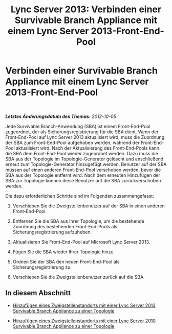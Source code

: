 ﻿---
title: 'Lync Server 2013: Verbinden einer Survivable Branch Appliance mit einem Lync Server 2013-Front-End-Pool'
TOCTitle: Verbinden einer Survivable Branch Appliance mit einem Lync Server 2013-Front-End-Pool
ms:assetid: 3c7ca33f-5295-4d82-9152-41d8bc6f35cf
ms:mtpsurl: https://technet.microsoft.com/de-de/library/JJ688026(v=OCS.15)
ms:contentKeyID: 49890711
ms.date: 05/19/2016
mtps_version: v=OCS.15
ms.translationtype: HT
---

# Verbinden einer Survivable Branch Appliance mit einem Lync Server 2013-Front-End-Pool

 

_**Letztes Änderungsdatum des Themas:** 2012-10-05_

Jede Survivable Branch-Anwendung (SBA) ist einem Front-End-Pool zugeordnet, der als Sicherungsregistrierung für die SBA dient. Wenn der Front-End-Pool auf Lync Server 2013 aktualisiert wird, muss die Zuordnung der SBA zum Front-End-Pool aufgehoben werden, während der Front-End-Pool aktualisiert wird. Nach der Aktualisierung des Front-End-Pools kann die SBA dem Front-End-Pool wieder zugeordnet werden. Dazu muss die SBA aus der Topologie im Topologie-Generator gelöscht und anschließend erneut zum Topologie-Generator hinzugefügt werden. Benutzer auf der SBA müssen auf einen anderen Front-End-Pool verschoben werden, bevor die SBA aus der Topologie entfernt wird. Nach dem erneuten Hinzufügen der SBA zur Topologie können diese Benutzer auf die SBA zurückverschoben werden.

Die dazu erforderlichen Schritte sind im Folgenden zusammengefasst:

1.  Verschieben Sie die Zweigstellenbenutzer auf der SBA in einen anderen Front-End-Pool.

2.  Entfernen Sie die SBA aus Ihrer Topologie, um die bestehende Zuordnung des bestehenden Front-End-Pools als Sicherungsregistrierung aufzuheben.

3.  Aktualisieren Sie Front-End-Pool auf Microsoft Lync Server 2013.

4.  Fügen Sie die SBA wieder Ihrer Topologie hinzu.

5.  Ordnen Sie der SBA den neuen Front-End-Pool als Sicherungsregistrierung zu.

6.  Verschieben Sie die Zweigstellenbenutzer zurück auf die SBA.

## In diesem Abschnitt

  - [Hinzufügen eines Zweigstellenstandorts mit einer Lync Server 2013 Survivable Branch Appliance zu einer Topologie](lync-server-2013-add-lync-server-2013-survivable-branch-appliance-branch-site-to-your-topology.md)

  - [Hinzufügen eines Zweigstellenstandorts mit einer Lync Server 2010 Survivable Branch Appliance zu einer Topologie](lync-server-2013-add-lync-server-2010-survivable-branch-appliance-branch-site-to-your-topology.md)

